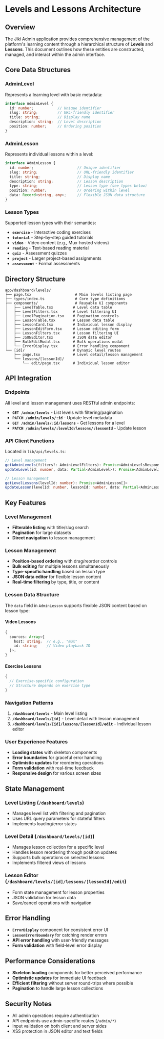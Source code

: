 # Levels and Lessons Architecture

## Overview

The Jiki Admin application provides comprehensive management of the platform's learning content through a hierarchical structure of **Levels** and **Lessons**. This document outlines how these entities are constructed, managed, and interact within the admin interface.

## Core Data Structures

### AdminLevel

Represents a learning level with basic metadata:

```typescript
interface AdminLevel {
  id: number;           // Unique identifier
  slug: string;         // URL-friendly identifier
  title: string;        // Display name
  description: string;  // Level description
  position: number;     // Ordering position
}
```

### AdminLesson

Represents individual lessons within a level:

```typescript
interface AdminLesson {
  id: number;                    // Unique identifier
  slug: string;                  // URL-friendly identifier
  title: string;                 // Display name
  description: string;           // Lesson description
  type: string;                  // Lesson type (see types below)
  position: number;              // Ordering within level
  data: Record<string, any>;     // Flexible JSON data structure
}
```

### Lesson Types

Supported lesson types with their semantics:

- **`exercise`** - Interactive coding exercises
- **`tutorial`** - Step-by-step guided tutorials
- **`video`** - Video content (e.g., Mux-hosted videos)
- **`reading`** - Text-based reading material
- **`quiz`** - Assessment quizzes
- **`project`** - Larger project-based assignments
- **`assessment`** - Formal assessments

## Directory Structure

```
app/dashboard/levels/
├── page.tsx                    # Main levels listing page
├── types/index.ts              # Core type definitions
├── components/                 # Reusable UI components
│   ├── LevelTable.tsx         # Level data table
│   ├── LevelFilters.tsx       # Level filtering UI
│   ├── LevelPagination.tsx    # Pagination controls
│   ├── LessonTable.tsx        # Lesson data table
│   ├── LessonCard.tsx         # Individual lesson display
│   ├── LessonEditForm.tsx     # Lesson editing form
│   ├── LessonFilters.tsx      # Lesson filtering UI
│   ├── JSONEditor.tsx         # JSON data editor
│   ├── BulkEditModal.tsx      # Bulk operations modal
│   └── ErrorDisplay.tsx       # Error handling component
└── [id]/                      # Dynamic level routes
    ├── page.tsx               # Level detail/lesson management
    └── lessons/[lessonId]/
        └── edit/page.tsx      # Individual lesson editor
```

## API Integration

### Endpoints

All level and lesson management uses RESTful admin endpoints:

- **`GET /admin/levels`** - List levels with filtering/pagination
- **`PATCH /admin/levels/:id`** - Update level metadata
- **`GET /admin/levels/:id/lessons`** - Get lessons for a level
- **`PATCH /admin/levels/:levelId/lessons/:lessonId`** - Update lesson

### API Client Functions

Located in `lib/api/levels.ts`:

```typescript
// Level management
getAdminLevels(filters?: AdminLevelFilters): Promise<AdminLevelsResponse>
updateLevel(id: number, data: Partial<AdminLevel>): Promise<AdminLevel>

// Lesson management
getLevelLessons(levelId: number): Promise<AdminLesson[]>
updateLesson(levelId: number, lessonId: number, data: Partial<AdminLesson>): Promise<AdminLesson>
```

## Key Features

### Level Management
- **Filterable listing** with title/slug search
- **Pagination** for large datasets
- **Direct navigation** to lesson management

### Lesson Management
- **Position-based ordering** with drag/reorder controls
- **Bulk editing** for multiple lessons simultaneously
- **Type-specific handling** based on lesson type
- **JSON data editor** for flexible lesson content
- **Real-time filtering** by type, title, or content

### Lesson Data Structure

The `data` field in `AdminLesson` supports flexible JSON content based on lesson type:

#### Video Lessons
```typescript
{
  sources: Array<{
    host: string;  // e.g., "mux"
    id: string;    // Video playback ID
  }>;
}
```

#### Exercise Lessons
```typescript
{
  // Exercise-specific configuration
  // Structure depends on exercise type
}
```

### Navigation Patterns

1. **`/dashboard/levels`** - Main level listing
2. **`/dashboard/levels/[id]`** - Level detail with lesson management
3. **`/dashboard/levels/[id]/lessons/[lessonId]/edit`** - Individual lesson editor

### User Experience Features

- **Loading states** with skeleton components
- **Error boundaries** for graceful error handling  
- **Optimistic updates** for reordering operations
- **Form validation** with real-time feedback
- **Responsive design** for various screen sizes

## State Management

### Level Listing (`/dashboard/levels`)
- Manages level list with filtering and pagination
- Uses URL query parameters for stateful filters
- Implements loading/error states

### Level Detail (`/dashboard/levels/[id]`)
- Manages lesson collection for a specific level
- Handles lesson reordering through position updates
- Supports bulk operations on selected lessons
- Implements filtered views of lessons

### Lesson Editor (`/dashboard/levels/[id]/lessons/[lessonId]/edit`)
- Form state management for lesson properties
- JSON validation for lesson data
- Save/cancel operations with navigation

## Error Handling

- **`ErrorDisplay`** component for consistent error UI
- **`LessonErrorBoundary`** for catching render errors
- **API error handling** with user-friendly messages
- **Form validation** with field-level error display

## Performance Considerations

- **Skeleton loading** components for better perceived performance
- **Optimistic updates** for immediate UI feedback
- **Efficient filtering** without server round-trips where possible
- **Pagination** to handle large lesson collections

## Security Notes

- All admin operations require authentication
- API endpoints use admin-specific routes (`/admin/*`)
- Input validation on both client and server sides
- XSS protection in JSON editor and text fields